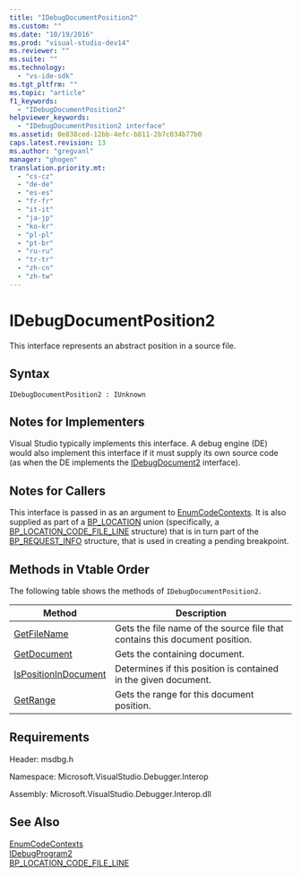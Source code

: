 ```yaml
---
title: "IDebugDocumentPosition2"
ms.custom: ""
ms.date: "10/19/2016"
ms.prod: "visual-studio-dev14"
ms.reviewer: ""
ms.suite: ""
ms.technology: 
  - "vs-ide-sdk"
ms.tgt_pltfrm: ""
ms.topic: "article"
f1_keywords: 
  - "IDebugDocumentPosition2"
helpviewer_keywords: 
  - "IDebugDocumentPosition2 interface"
ms.assetid: 0e838ced-12bb-4efc-b811-2b7c034b77b0
caps.latest.revision: 13
ms.author: "gregvanl"
manager: "ghogen"
translation.priority.mt: 
  - "cs-cz"
  - "de-de"
  - "es-es"
  - "fr-fr"
  - "it-it"
  - "ja-jp"
  - "ko-kr"
  - "pl-pl"
  - "pt-br"
  - "ru-ru"
  - "tr-tr"
  - "zh-cn"
  - "zh-tw"
---
```

# IDebugDocumentPosition2
This interface represents an abstract position in a source file.  
  
## Syntax  
  
```  
IDebugDocumentPosition2 : IUnknown  
```  
  
## Notes for Implementers  
 Visual Studio typically implements this interface. A debug engine (DE) would also implement this interface if it must supply its own source code (as when the DE implements the [IDebugDocument2](../extensibility-debugger-reference/idebugdocument2.md) interface).  
  
## Notes for Callers  
 This interface is passed in as an argument to [EnumCodeContexts](../extensibility-debugger-reference/idebugprogram2--enumcodecontexts.md). It is also supplied as part of a [BP_LOCATION](../extensibility-debugger-reference/bp_location.md) union (specifically, a [BP_LOCATION_CODE_FILE_LINE](../extensibility-debugger-reference/bp_location_code_file_line.md) structure) that is in turn part of the [BP_REQUEST_INFO](../extensibility-debugger-reference/bp_request_info.md) structure, that is used in creating a pending breakpoint.  
  
## Methods in Vtable Order  
 The following table shows the methods of `IDebugDocumentPosition2`.  
  
|Method|Description|  
|------------|-----------------|  
|[GetFileName](../extensibility-debugger-reference/idebugdocumentposition2--getfilename.md)|Gets the file name of the source file that contains this document position.|  
|[GetDocument](../extensibility-debugger-reference/idebugdocumentposition2--getdocument.md)|Gets the containing document.|  
|[IsPositionInDocument](../extensibility-debugger-reference/idebugdocumentposition2--ispositionindocument.md)|Determines if this position is contained in the given document.|  
|[GetRange](../extensibility-debugger-reference/idebugdocumentposition2--getrange.md)|Gets the range for this document position.|  
  
## Requirements  
 Header: msdbg.h  
  
 Namespace: Microsoft.VisualStudio.Debugger.Interop  
  
 Assembly: Microsoft.VisualStudio.Debugger.Interop.dll  
  
## See Also  
 [EnumCodeContexts](../extensibility-debugger-reference/idebugprogram2--enumcodecontexts.md)   
 [IDebugProgram2](../extensibility-debugger-reference/idebugprogram2.md)   
 [BP_LOCATION_CODE_FILE_LINE](../extensibility-debugger-reference/bp_location_code_file_line.md)